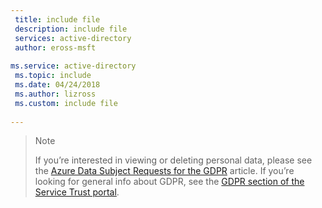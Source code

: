 ```yaml
---
 title: include file
 description: include file
 services: active-directory
 author: eross-msft
 
ms.service: active-directory
 ms.topic: include
 ms.date: 04/24/2018
 ms.author: lizross
 ms.custom: include file
 
---
```


>>[!Note] 
>If you’re interested in viewing or deleting personal data, please see the [Azure Data Subject Requests for the GDPR](https://docs.microsoft.com/microsoft-365/compliance/gdpr-dsr-azure) article. If you’re looking for general info about GDPR, see the [GDPR section of the Service Trust portal](https://servicetrust.microsoft.com/ViewPage/GDPRGetStarted).
